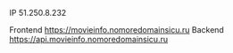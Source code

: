 IP 51.250.8.232


Frontend https://movieinfo.nomoredomainsicu.ru
Backend https://api.movieinfo.nomoredomainsicu.ru
